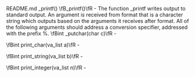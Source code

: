 README.md _printf()
\fB_printf()\fR - The function _printf writes output to standard output. An argument is
received from format that is a character string which outputs based on
the arguments it receives after format. All of the following arguments
should address a conversion specifier, addressed with the prefix %.
\fBint _putchar(char c)\fR - 

\fBint print_char(va_list a)\fR - 

\fBint print_string(va_list b)\fR - 

\fBint print_integer(va_list n)\fR - 